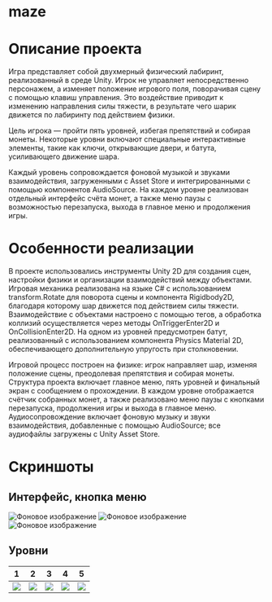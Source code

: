 # maze
# Описание проекта
Игра представляет собой двухмерный физический лабиринт, реализованный в среде Unity. Игрок не управляет непосредственно персонажем, а изменяет положение игрового поля, поворачивая сцену с помощью клавиш управления. Это воздействие приводит к изменению направления силы тяжести, в результате чего шарик движется по лабиринту под действием физики.

Цель игрока — пройти пять уровней, избегая препятствий и собирая монеты. Некоторые уровни включают специальные интерактивные элементы, такие как ключи, открывающие двери, и батута, усиливающего движение шара.

Каждый уровень сопровождается фоновой музыкой и звуками взаимодействия, загруженными с Asset Store и интегрированными с помощью компонентов AudioSource. На каждом уровне реализован отдельный интерфейс счёта монет, а также меню паузы с возможностью перезапуска, выхода в главное меню и продолжения игры.

# Особенности реализации
В проекте использовались инструменты Unity 2D для создания сцен, настройки физики и организации взаимодействий между объектами. Игровая механика реализована на языке C# с использованием transform.Rotate для поворота сцены и компонента Rigidbody2D, благодаря которому шар движется под действием силы тяжести. Взаимодействие с объектами настроено с помощью тегов, а обработка коллизий осуществляется через методы OnTriggerEnter2D и OnCollisionEnter2D. На одном из уровней предусмотрен батут, реализованный с использованием компонента Physics Material 2D, обеспечивающего дополнительную упругость при столкновении.

Игровой процесс построен на физике: игрок направляет шар, изменяя положение сцены, преодолевая препятствия и собирая монеты. Структура проекта включает главное меню, пять уровней и финальный экран с сообщением о прохождении. В каждом уровне отображается счётчик собранных монет, а также реализовано меню паузы с кнопками перезапуска, продолжения игры и выхода в главное меню. Аудиосопровождение включает фоновую музыку и звуки взаимодействия, добавленные с помощью AudioSource; все аудиофайлы загружены с Unity Asset Store.

# Скриншоты
## Интерфейс, кнопка меню
![Фоновое изображение](./Photo/photo_1.jpg)
![Фоновое изображение](./Photo/photo_8.jpg)
![Фоновое изображение](./Photo/photo_7.jpg)
## Уровни
| 1 | 2 | 3 | 4 | 5 |
|----------|--------|--------|--------|--------|
| ![](./Photo/photo_2.jpg) | ![](./Photo/photo_3.jpg) | ![](./Photo/photo_4.jpg) | ![](./Photo/photo_5.jpg) | ![](./Photo/photo_6.jpg)
